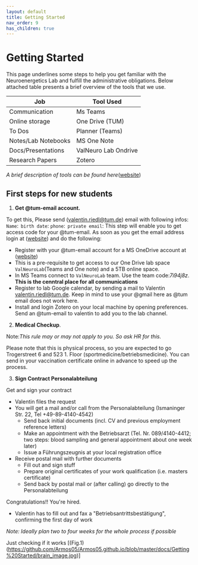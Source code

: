 ```yaml
---
layout: default
title: Getting Started
nav_order: 9
has_children: true
---
```


# Getting Started

This page underlines some steps to help you get familiar with the Neuroenergetics Lab and fulfill the administrative obligations. Below attached table presents a brief overview of the tools that we use.

| Job                 | Tool Used           |
| ------------------- | ------------------- |
| Communication       | Ms Teams            |
| Online storage      | One Drive (TUM)     |
| To Dos              | Planner (Teams)     |
| Notes/Lab Notebooks | MS One Note         |
| Docs/Presentations  | ValNeuro Lab Ondrive|
| Research Papers     | Zotero              |

_A brief description of tools can be found here_([website](https://tumde.sharepoint.com/sites/ValNeuroLab/Shared%20Documents/Forms/AllItems.aspx?id=%2Fsites%2FValNeuroLab%2FShared%20Documents%2FGeneral%2F%5Fnotes%20for%20new%20staff%2FFirst%5Fsteps%5F4%5Fnew%5Fstudents%5F1120%2Epdf&parent=%2Fsites%2FValNeuroLab%2FShared%20Documents%2FGeneral%2F%5Fnotes%20for%20new%20staff&p=true&ga=1))



## First steps for new students



1. **Get @tum-email account.**

To get this, Please send (valentin.riedl@tum.de) email with following infos: 
``Name``:  
``birth date``: 
``phone``:  
``private email``: 
This step will enable you to get access code for your @tum-email. As soon as you get the email address login at ([website](www.mail.tum.de)) and do the following:
- Register with your @tum-email account for a MS OneDrive account at ([website](https://www/microsoft.com/de-de/education/products/office))
- This is a pre-requisite to get access to our One Drive lab space ``ValNeuroLab``(Teams and One note) and a 5TB online space.
- In MS Teams connect to ``ValNeuroLab`` team. Use the team code:*7i94j8z*. **This is the cenntral place for all communications**
- Register to lab Google calendar, by sending a mail to Valentin <valentin.riedl@tum.de>. Keep in mind to use your @gmail here as @tum email does not work here.
- Install and login Zotero on your local machine by opening preferences. Send an @tum-email to valentin to add you to the lab channel.



2. **Medical Checkup**.

Note:_This rule may or may not apply to you. So ask HR for this._

Please note that this is physical process, so you are expected to go Trogerstreet 6 and 523 1. Floor (sportmedicine/betriebsmedicine). You can send in your vaccination certificate online in advance to speed up the process. 



3. **Sign Contract Personalabteilung**

Get and sign your contract 
- Valentin files the request 
- You will get a mail and/or call from the Personalabteilung (Ismaninger Str. 22, Tel +49-89-4140-4542) 
    - Send back initial documents (incl. CV and previous employment reference letters) 
    - Make an appointment with the Betriebsarzt (Tel. Nr. 089/4140-4412; two steps: blood sampling and general appointment about one week later) 
    - Issue a Führungszeugnis at your local registration office 
- Receive postal mail with further documents 
    - Fill out and sign stuff 
    - Prepare original certificates of your work qualification (i.e. masters certificate) 
    - Send back by postal mail or (after calling) go directly to the Personalabteilung 

Congratulations!! You're hired. 

- Valentin has to fill out and fax a "Betriebsantrittsbestätigung", confirming the first day of work 

_Note: Ideally plan two to four weeks for the whole process if possible_



Just checking if it works [(Fig.1)(https://github.com/Armos05/Armos05.github.io/blob/master/docs/Getting%20Started/brain_image.jpg)]
